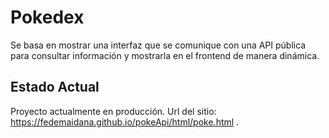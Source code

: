 # Pokedex
Se basa en mostrar una interfaz que se comunique con una API pública para consultar información y mostrarla en el frontend de manera dinámica.

## Estado Actual
Proyecto actualmente en producción.
Url del sitio: https://fedemaidana.github.io/pokeApi/html/poke.html .
